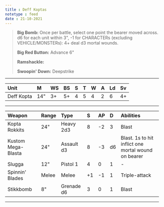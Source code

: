 ```yaml
---
title : Deff Koptas
notetype : feed
date : 21-10-2021
---
```


> **Big Bomb:** Once per battle, select one point the bearer moved across. d6 for each unit within 3", -1 for CHARACTERs (excluding VEHICLE/MONSTERs): 4+ deal d3 mortal wounds.
>
>**Big Red Button:** Advance 6"
>
>**Ramshackle:**
>
>**Swoopin' Down:** Deepstrike

---

| Unit     | M   | WS  | BS  | S   | T   | W   | A   | Ld  | Sv  |
|:-------- |:--- |:--- |:--- |:--- |:--- |:--- |:--- |:--- |:--- |
| Deff Kopta | 14" | 3+ | 5+ | 4 | 5 | 4 | 2 | 6 | 4+ |

---

| Weapon             | Range | Type       | S   | AP  | D   | Abilities                                           |
|:------------------ |:----- |:---------- |:--- |:--- |:--- |:--------------------------------------------------- |
| Kopta Rokkits      | 24"   | Heavy 2d3  | 8   | -2  | 3   | Blast                                               |
| Kustom Mega-Blasta | 24"   | Assault d3 | 8   | -3  | d6  | Blast. 1s to hit inflict one mortal wound on bearer |
| Slugga             | 12"   | Pistol 1   | 4   | 0   | 1   | -                                                   |
| Spinnin' Blades    | Melee | Melee      | +1  | -1  | 1   | Triple-attack                                       |
| Stikkbomb          | 8"    | Grenade d6 | 3   | 0   | 1   | Blast                                               |

---